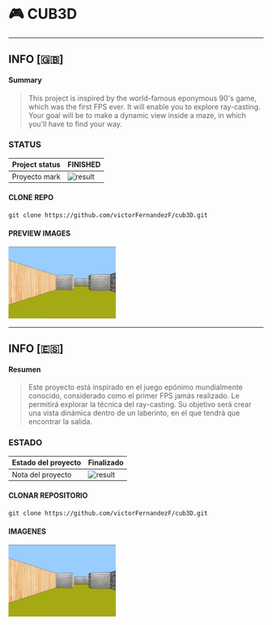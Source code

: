 # 🎮 CUB3D

<hr>

## INFO [🇬🇧]

#### Summary
> This project is  inspired by the world-famous eponymous 90's game, which was the first FPS ever. It will enable you to explore ray-casting. Your goal will be to make a dynamic view inside a maze, in which you'll have to find your way.

### STATUS

| Project status | FINISHED                |
|--------------|---------------------------|
| Proyecto mark |   ![result](https://img.shields.io/badge/RESULT-105%25-green) |

#### CLONE REPO
~~~~~
git clone https://github.com/victorFernandezF/cub3D.git
~~~~~

#### PREVIEW IMAGES
<img style="width:42%" src="preview.png">


<hr>

## INFO [:es:]

#### Resumen 
> Este proyecto está inspirado en el juego epónimo mundialmente conocido, considerado como el primer FPS jamás realizado. Le permitirá explorar la técnica del ray-casting. Su objetivo será crear una vista dinámica dentro de un laberinto, en el que tendrá que encontrar la salida.

### ESTADO

| Estado del proyecto | Finalizado         |
|--------------|---------------------------|
| Nota del proyecto   | ![result](https://img.shields.io/badge/RESULTADO-105%25-green)|


#### CLONAR REPOSITORIO
~~~~~
git clone https://github.com/victorFernandezF/cub3D.git
~~~~~
#### IMAGENES
<img style="width:42%" src="preview.png">
